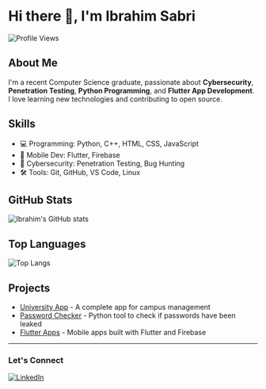 # Hi there 👋, I'm Ibrahim Sabri

![Profile Views](https://komarev.com/ghpvc/?username=ibrahim-sabri77&color=blue)

## About Me
I'm a recent Computer Science graduate, passionate about **Cybersecurity**, **Penetration Testing**, **Python Programming**, and **Flutter App Development**. I love learning new technologies and contributing to open source.

## Skills
- 💻 Programming: Python, C++, HTML, CSS, JavaScript
- 📱 Mobile Dev: Flutter, Firebase
- 🔐 Cybersecurity: Penetration Testing, Bug Hunting
- 🛠 Tools: Git, GitHub, VS Code, Linux

## GitHub Stats
![Ibrahim's GitHub stats](https://github-readme-stats.vercel.app/api?username=ibrahim-sabri77&show_icons=true&theme=radical)

## Top Languages
![Top Langs](https://github-readme-stats.vercel.app/api/top-langs/?username=ibrahim-sabri77&layout=compact&theme=radical)

## Projects
- [University App](link-to-project) - A complete app for campus management
- [Password Checker](link-to-project) - Python tool to check if passwords have been leaked
- [Flutter Apps](link-to-projects) - Mobile apps built with Flutter and Firebase

---

### Let's Connect
[![LinkedIn](https://img.shields.io/badge/LinkedIn-0077B5?style=for-the-badge&logo=linkedin&logoColor=white)](www.linkedin.com/in/ibrahim-sabry-99a45b348)
